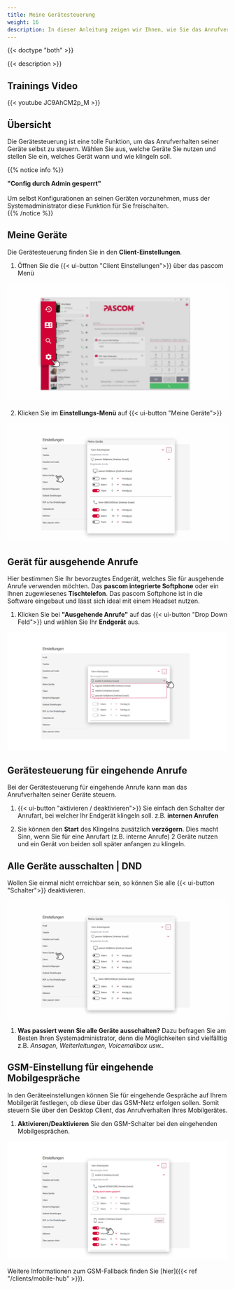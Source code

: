 ```yaml
---
title: Meine Gerätesteuerung
weight: 16
description: In dieser Anleitung zeigen wir Ihnen, wie Sie das Anrufverhalten Ihrer Geräte steuern können. 
---
```


{{< doctype "both" >}}
 
{{< description >}}

## Trainings Video

{{< youtube JC9AhCM2p_M >}} 


## Übersicht


Die Gerätesteuerung ist eine tolle Funktion, um das Anrufverhalten seiner Geräte selbst zu steuern. Wählen Sie aus, welche Geräte Sie nutzen und stellen Sie ein, welches Gerät wann und wie klingeln soll. 

{{% notice info %}}

**"Config durch Admin gesperrt"**
<br />
<br />
Um selbst Konfigurationen an seinen Geräten vorzunehmen, muss der Systemadministrator diese Funktion für Sie freischalten.  
{{% /notice %}}

## Meine Geräte

Die Gerätesteuerung finden Sie in den **Client-Einstellungen**.

1. Öffnen Sie die {{< ui-button "Client Einstellungen">}} über das pascom Menü


![Client Einstellungen öffnen](open_clientsettings.jpg)
</br>

2. Klicken Sie im **Einstellungs-Menü** auf {{< ui-button "Meine Geräte">}}


![Die Gerätesteuerung](mydevices_on.de.jpg)
</br>

## Gerät für ausgehende Anrufe

Hier bestimmen Sie Ihr bevorzugtes Endgerät, welches Sie für ausgehende Anrufe verwenden möchten. Das **pascom integrierte Softphone** oder ein Ihnen zugewiesenes **Tischtelefon**. Das pascom Softphone ist in die Software eingebaut und lässt sich ideal mit einem Headset nutzen. 

1. Klicken Sie bei **"Ausgehende Anrufe"** auf das {{< ui-button "Drop Down Feld">}} und wählen Sie Ihr **Endgerät** aus. 

![Gerät auswählen](choose-device.de.png)
</br>

## Gerätesteuerung für eingehende Anrufe

Bei der Gerätesteuerung für eingehende Anrufe kann man das Anrufverhalten seiner Geräte steuern.

1. {{< ui-button "aktivieren / deaktivieren">}} Sie einfach den Schalter der Anrufart, bei welcher Ihr Endgerät klingeln soll. z.B. **internen Anrufen**

2. Sie können den **Start** des Klingelns zusätzlich **verzögern**. Dies macht Sinn, wenn Sie für eine Anrufart (z.B. interne Anrufe) 2 Geräte nutzen und ein Gerät von beiden soll später anfangen zu klingeln.

## Alle Geräte ausschalten | DND

Wollen Sie einmal nicht erreichbar sein, so können Sie alle {{< ui-button "Schalter">}} deaktivieren. 

![Alle Geräte ausschalten](mydevices_off.de.jpg)
</br>

1. **Was passiert wenn Sie alle Geräte ausschalten?** Dazu befragen Sie am Besten Ihren Systemadministrator, denn die Möglichkeiten sind vielfälltig z.B. *Ansagen, Weiterleitungen, Voicemailbox usw.*.

## GSM-Einstellung für eingehende Mobilgespräche

In den Geräteeinstellungen können Sie für eingehende Gespräche auf Ihrem Mobilgerät festlegen, ob diese über das GSM-Netz erfolgen sollen. Somit steuern Sie über den Desktop Client, das Anrufverhalten Ihres Mobilgerätes.

1. **Aktivieren/Deaktivieren** Sie den GSM-Schalter bei den eingehenden Mobilgesprächen.

![GSM Schalter nutzen](gsm-switch.de.png)
</br>

Weitere Informationen zum GSM-Fallback finden Sie [hier]({{< ref "/clients/mobile-hub" >}}).

<br />